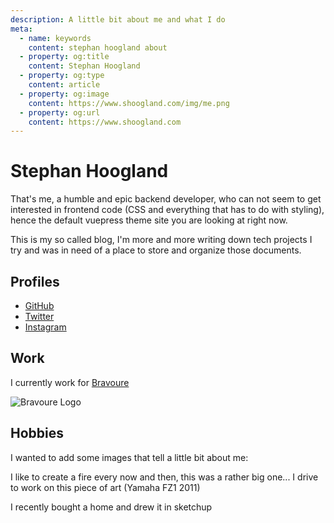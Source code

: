 ```yaml
---
description: A little bit about me and what I do
meta:
  - name: keywords
    content: stephan hoogland about
  - property: og:title
    content: Stephan Hoogland
  - property: og:type
    content: article
  - property: og:image
    content: https://www.shoogland.com/img/me.png
  - property: og:url
    content: https://www.shoogland.com
---
```


# Stephan Hoogland

That's me, a humble and epic backend developer, who can not seem to get interested in frontend code (CSS and everything that has to do with styling), hence the default vuepress theme site you are looking at right now.

This is my so called blog, I'm more and more writing down tech projects I try and was in need of a place to store and organize those documents.

## Profiles

- [GitHub](https://github.com/shoogland)
- [Twitter](https://twitter.com/s_hoogland)
- [Instagram](https://instagram.com/s_hoogland)

## Work

I currently work for [Bravoure](https://bravoure.nl)

![Bravoure Logo](https://www.shoogland.com/images/shoogland-com/bravoure.svg)

## Hobbies

I wanted to add some images that tell a little bit about me:

<image-element source="me-walking-to-fire" width="740" height="555" alt="Me walking towards a fire" />
I like to create a fire every now and then, this was a rather big one...

<image-element source="my-motor" width="740" height="555" alt="My Motor" />
I drive to work on this piece of art (Yamaha FZ1 2011)

<a rel="ar" href="/ar/my-home.usdz">
	<image-element source="my-home" width="740" height="629" alt="My Home" type="png" />
</a>

I recently bought a home and drew it in sketchup
